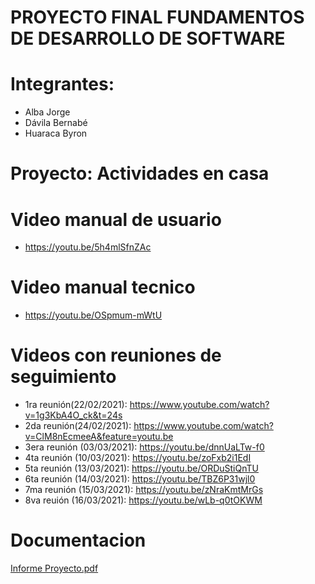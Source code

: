 # PROYECTO FINAL FUNDAMENTOS DE DESARROLLO DE SOFTWARE

# Integrantes: 
- Alba Jorge
- Dávila Bernabé
- Huaraca Byron

# Proyecto: Actividades en casa


# Video manual de usuario
- https://youtu.be/5h4mlSfnZAc

# Video manual tecnico
- https://youtu.be/OSpmum-mWtU

# Videos con reuniones de seguimiento
- 1ra reunión(22/02/2021):  https://www.youtube.com/watch?v=1g3KbA4O_ck&t=24s
- 2da reunión(24/02/2021):  https://www.youtube.com/watch?v=ClM8nEcmeeA&feature=youtu.be
- 3era reunión (03/03/2021): https://youtu.be/dnnUaLTw-f0
- 4ta reunión (10/03/2021): https://youtu.be/zoFxb2i1EdI
- 5ta reunión (13/03/2021): https://youtu.be/ORDuStiQnTU
- 6ta reunión (14/03/2021): https://youtu.be/TBZ6P31wjl0
- 7ma reunión (15/03/2021): https://youtu.be/zNraKmtMrGs
- 8va reuión (16/03/2021): https://youtu.be/wLb-q0tOKWM


# Documentacion 

[Informe Proyecto.pdf](https://github.com/jorgew1998/Final-Project-DDI/files/6152258/Informe.Proyecto.pdf)
